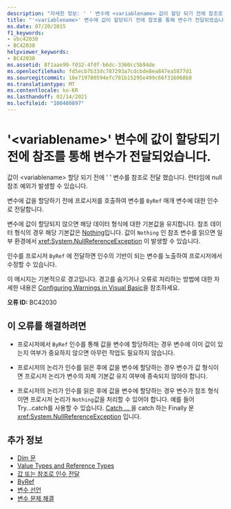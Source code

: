 ```yaml
---
description: "자세한 정보: ' ' 변수에 <variablename> 값이 할당 되기 전에 참조로 전달 됩니다."
title: "'<variablename>' 변수에 값이 할당되기 전에 참조를 통해 변수가 전달되었습니다."
ms.date: 07/20/2015
f1_keywords:
- vbc42030
- BC42030
helpviewer_keywords:
- BC42030
ms.assetid: 8f1aae99-f032-4fdf-b6dc-3360cc5b94de
ms.openlocfilehash: fd5ecb7b33dc787293a7cdcbde8ea847ea5877d1
ms.sourcegitcommit: 10e719780594efc781b15295e499c66f316068b8
ms.translationtype: MT
ms.contentlocale: ko-KR
ms.lasthandoff: 02/14/2021
ms.locfileid: "100480897"
---
```

# <a name="variable-variablename-is-passed-by-reference-before-it-has-been-assigned-a-value"></a>'\<variablename>' 변수에 값이 할당되기 전에 참조를 통해 변수가 전달되었습니다.

값이 \<variablename> 할당 되기 전에 ' ' 변수를 참조로 전달 했습니다. 런타임에 null 참조 예외가 발생할 수 있습니다.  
  
 변수에 값을 할당하기 전에 프로시저를 호출하여 변수를 `ByRef` 매개 변수에 대한 인수로 전달합니다.  
  
 변수에 값이 할당되지 않으면 해당 데이터 형식에 대한 기본값을 유지합니다. 참조 데이터 형식의 경우 해당 기본값은 [Nothing](../language-reference/nothing.md)입니다. 값이 `Nothing` 인 참조 변수를 읽으면 일부 환경에서 <xref:System.NullReferenceException> 이 발생할 수 있습니다.  
  
 인수를 프로시저 `ByRef` 에 전달하면 인수의 기반이 되는 변수를 노출하여 프로시저에서 수정할 수 있습니다.  
  
 이 메시지는 기본적으로 경고입니다. 경고를 숨기거나 오류로 처리하는 방법에 대한 자세한 내용은 [Configuring Warnings in Visual Basic](/visualstudio/ide/configuring-warnings-in-visual-basic)을 참조하세요.  
  
 **오류 ID:** BC42030  
  
## <a name="to-correct-this-error"></a>이 오류를 해결하려면  
  
- 프로시저에서 `ByRef` 인수를 통해 값을 변수에 할당하려는 경우 변수에 이미 값이 있는지 여부가 중요하지 않으면 아무런 작업도 필요하지 않습니다.  
  
- 프로시저의 논리가 인수를 읽은 후에 값을 변수에 할당하는 경우 변수가 값 형식이면 프로시저 논리가 변수의 자체 기본값 유지 여부에 종속되지 않아야 합니다.  
  
- 프로시저의 논리가 인수를 읽은 후에 값을 변수에 할당하는 경우 변수가 참조 형식이면 프로시저 논리가 `Nothing`값을 처리할 수 있어야 합니다. 예를 들어 Try...catch를 사용할 수 있습니다. [ Catch ... ](../language-reference/statements/try-catch-finally-statement.md) 을 catch 하는 Finally 문 <xref:System.NullReferenceException> 입니다.  
  
## <a name="see-also"></a>추가 정보

- [Dim 문](../language-reference/statements/dim-statement.md)
- [Value Types and Reference Types](../programming-guide/language-features/data-types/value-types-and-reference-types.md)
- [값 또는 참조로 인수 전달](../programming-guide/language-features/procedures/passing-arguments-by-value-and-by-reference.md)
- [ByRef](../language-reference/modifiers/byref.md)
- [변수 선언](../programming-guide/language-features/variables/variable-declaration.md)
- [변수 문제 해결](../programming-guide/language-features/variables/troubleshooting-variables.md)
